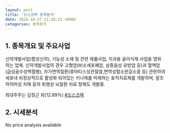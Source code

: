 ```yaml
---
layout: post
title: '오스코텍 종목분석'
date: 2024-10-27 21:20:23 +0900
categories: 종목분석
---
```


## 1. 종목개요 및 주요사업

신약개발사업(합성신약), 기능성 소재 및 관련 제품사업, 치과용 골이식재 사업을 영위하는 업체. 신약개발사업의 경우 고형암(비소세포폐암, 삼중음성 유방암 등)과 혈액암(급성골수성백혈병), 자가면역질환(류마티스성관절염,면역성혈소판감소증 등) 관련하여 세포내 비정상적으로 활성화 되어있는 키나제를 억제하는 표적치료제를 개발하며, 알츠하이머성 치매 등의 퇴행성 뇌질환 치료 항체도 개발중.

최대주주는 김정근 외(12.89%)
[#오스코텍](#)

## 2. 시세분석

No price analysis available
